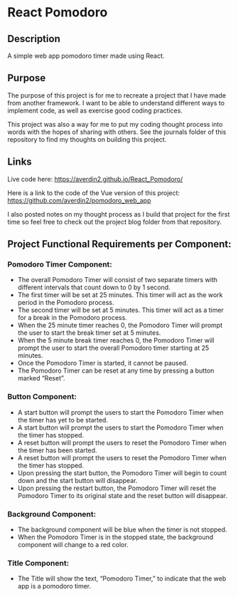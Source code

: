 # React Pomodoro

## Description

A simple web app pomodoro timer made using React.

## Purpose

The purpose of this project is for me to recreate a project that I have made from another framework. I want to be able to understand different ways to implement code, as well as exercise good coding practices.

This project was also a way for me to put my coding thought process into words with the hopes of sharing with others. See the journals folder of this repository to find my thoughts on building this project.

## Links

Live code here: https://averdin2.github.io/React_Pomodoro/

Here is a link to the code of the Vue version of this project: https://github.com/averdin2/pomodoro_web_app

I also posted notes on my thought process as I build that project for the first time so feel free to check out the project blog folder from that repository.

## Project Functional Requirements per Component:

### Pomodoro Timer Component:

- The overall Pomodoro Timer will consist of two separate timers with different intervals that count down to 0 by 1 second.
- The first timer will be set at 25 minutes. This timer will act as the work period in the Pomodoro process.
- The second timer will be set at 5 minutes. This timer will act as a timer for a break in the Pomodoro process.
- When the 25 minute timer reaches 0, the Pomodoro Timer will prompt the user to start the break timer set at 5 minutes.
- When the 5 minute break timer reaches 0, the Pomodoro Timer will prompt the user to start the overall Pomodoro timer starting at 25 minutes.
- Once the Pomodoro Timer is started, it cannot be paused.
- The Pomodoro Timer can be reset at any time by pressing a button marked “Reset”.

### Button Component:

- A start button will prompt the users to start the Pomodoro Timer when the timer has yet to be started.
- A start button will prompt the users to start the Pomodoro Timer when the timer has stopped.
- A reset button will prompt the users to reset the Pomodoro Timer when the timer has been started.
- A reset button will prompt the users to reset the Pomodoro Timer when the timer has stopped.
- Upon pressing the start button, the Pomodoro Timer will begin to count down and the start button will disappear.
- Upon pressing the restart button, the Pomodoro Timer will reset the Pomodoro Timer to its original state and the reset button will disappear.

### Background Component:

- The background component will be blue when the timer is not stopped.
- When the Pomodoro Timer is in the stopped state, the background component will change to a red color.

### Title Component:

- The Title will show the text, “Pomodoro Timer,” to indicate that the web app is a pomodoro timer.

